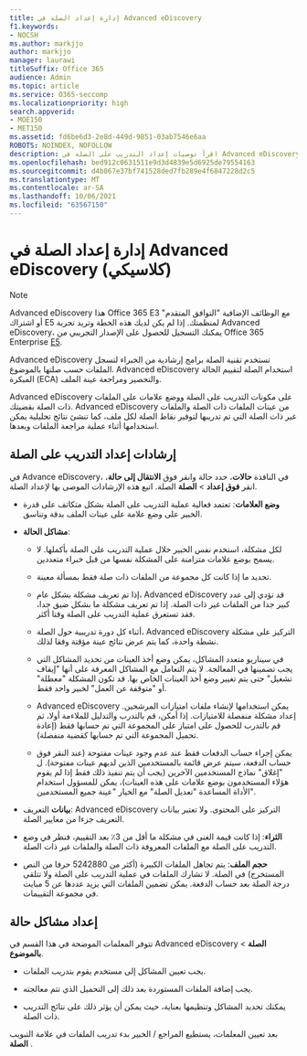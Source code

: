 ```yaml
---
title: إدارة إعداد الصلة في Advanced eDiscovery
f1.keywords:
- NOCSH
ms.author: markjjo
author: markjjo
manager: laurawi
titleSuffix: Office 365
audience: Admin
ms.topic: article
ms.service: O365-seccomp
ms.localizationpriority: high
search.appverid:
- MOE150
- MET150
ms.assetid: fd6be6d3-2e8d-449d-9851-03ab7546e6aa
ROBOTS: NOINDEX, NOFOLLOW
description: اقرأ توصيات إعداد التدريب على الصلة في Advanced eDiscovery لتسجيل الملفات حسب صلتها بالموضوع وإنشاء نتائج تحليلية.
ms.openlocfilehash: bed912c0631511e9d3d4839e5d6925de79554163
ms.sourcegitcommit: d4b867e37bf741528ded7fb289e4f6847228d2c5
ms.translationtype: MT
ms.contentlocale: ar-SA
ms.lasthandoff: 10/06/2021
ms.locfileid: "63567150"
---
```

# <a name="manage-relevance-setup-in-advanced-ediscovery-classic"></a>إدارة إعداد الصلة في Advanced eDiscovery (كلاسيكي)

> [!NOTE]
> Advanced eDiscovery هذا Office 365 E3 مع الوظائف الإضافية "التوافق المتقدم" أو اشتراك E5 لمنظمتك. إذا لم يكن لديك هذه الخطة وتريد تجربة Advanced eDiscovery، يمكنك التسجيل للحصول على الإصدار التجريبي من Office 365 Enterprise [E5](https://go.microsoft.com/fwlink/p/?LinkID=698279). 
  
 Advanced eDiscovery تستخدم تقنية الصلة برامج إرشادية من الخبراء لتسجل الملفات حسب صلتها بالموضوع. Advanced eDiscovery استخدام الصلة لتقييم الحالة المبكرة (ECA) والتحصير ومراجعة عينة الملف. 
  
 Advanced eDiscovery على مكونات التدريب على الصلة ووضع علامات على الملفات ذات الصلة بقضيتك. Advanced eDiscovery من عينات الملفات ذات الصلة والملفات غير ذات الصلة التي تم تدريبها لتوفير نقاط الصلة لكل ملف، كما تنشئ نتائج تحليلية يمكن استخدامها أثناء عملية مراجعة الملفات وبعدها. 
  
## <a name="guidelines-for-setting-up-relevance-training"></a>إرشادات إعداد التدريب على الصلة

 في Advance eDiscovery، في النافذة **حالات**، حدد حالة وانقر فوق **الانتقال إلى حالة.** انقر **فوق إعداد** \> **الصلة** الصلة. اتبع هذه الإرشادات الموصى بها لإعداد الصلة. 
  
- **وضع العلامات**: تعتمد فعالية عملية التدريب على الصلة بشكل متكاتف على قدرة الخبير على وضع علامة على عينات الملف بدقة وتناسق.

- **مشاكل الحالة**:
  
  - لكل مشكلة، استخدم نفس الخبير خلال عملية التدريب على الصلة بأكملها. لا يسمح بوضع علامات متزامنة على المشكلة نفسها من قبل خبراء متعددين.
  
  - تحديد ما إذا كانت كل مجموعة من الملفات ذات صلة فقط بمسألة معينة.

  - إذا تم تعريف مشكلة بشكل عام، Advanced eDiscovery قد تؤدي إلى عدد كبير جدا من الملفات غير ذات الصلة. إذا تم تعريف مشكلة ما بشكل ضيق جدا، فقد تستغرق عملية التدريب على الصلة وقتا أكثر. 

  - أثناء كل دورة تدريبية حول الصلة، Advanced eDiscovery التركيز على مشكلة نشطة واحدة، كما يتم عرض نتائج عينة مؤقتة وفقا لذلك.

  - في سيناريو متعدد المشاكل، يمكن وضع أخذ العينات من تحديد المشاكل التي يجب تضمينها في المعالجة. لا يتم التعامل مع المشاكل المعرفة على أنها "إيقاف تشغيل" حتى يتم تغيير وضع أخذ العينات الخاص بها. قد تكون المشكلة "معطلة" أو "متوقفة عن العمل" لخبير واحد فقط.

  - Advanced eDiscovery يمكن استخدامها لإنشاء ملفات امتيازات المرشحين. إعداد مشكلة منفصلة للامتيازات. إذا أمكن، قم بالتدرب والتدليل للملاءمة أولا، ثم قم بالتدرب للحصول على امتياز على المجموعة التي تم حسابها فقط (إعادة تحميل المجموعة التي تم حسابها كقضية منفصلة). 

  - يمكن إجراء حساب الدفعات فقط عند عدم وجود عينات مفتوحة (عند النقر فوق حساب الدفعة، سيتم عرض قائمة بالمستخدمين الذين لديهم عينات مفتوحة). ل "إغلاق" نماذج المستخدمين الآخرين (يجب أن يتم تنفيذ ذلك فقط إذا لم يقوم هؤلاء المستخدمون بوضع علامات على هذه العينات)، يمكن للمسؤول استخدام الأداة المساعدة "تعديل الصلة" مع الخيار "عينة جميع المستخدمين".

- **بيانات** التعريف: Advanced eDiscovery التركيز على المحتوى. ولا تعتبر بيانات التعريف جزءا من معايير الصلة.

- **الثراء**: إذا كانت قيمة الغنى في مشكلة ما أقل من 3٪ بعد التقييم، فنظر في وضع التدريب على الصلة مع الملفات المعروفة ذات الصلة والملفات غير ذات الصلة.

- **حجم الملف**: يتم تجاهل الملفات الكبيرة (أكثر من 5242880 حرفا من النص المستخرج) في الصلة. لا تشارك الملفات في عملية التدريب على الصلة ولا تتلقى درجة الصلة بعد حساب الدفعة. يمكن تضمين الملفات التي يزيد عددها عن 5 مبايت في مجموعة التقييمات.

## <a name="setting-up-case-issues"></a>إعداد مشاكل حالة

تتوفر المعلمات الموضحة في هذا القسم في Advanced eDiscovery **الصلة** \> **بالموضوع**.
  
- يجب تعيين المشاكل إلى مستخدم يقوم بتدريب الملفات.

- يجب إضافة الملفات المستوردة بعد ذلك إلى التحميل الذي تتم معالجته.

- يمكنك تحديد المشاكل وتنظيمها بعناية، حيث يمكن أن يؤثر ذلك على نتائج التدريب ذات الصلة.

بعد تعيين المعلمات، يستطيع المراجع / الخبير بدء تدريب الملفات في علامة التبويب **الصلة** .
